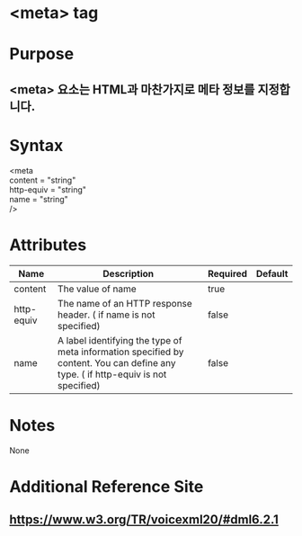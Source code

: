 # \<meta> tag
# Purpose 
## \<meta> 요소는 HTML과 마찬가지로 메타 정보를 지정합니다.

# Syntax
\<meta\
content = "string"\
http-equiv = "string"\
name = "string"\
/>



# Attributes
|Name |Description |Required |Default|
|-----|------------|---------|-------|
|content|The value of name | true   |      |
|http-equiv|The name of an HTTP response header. ( if name is not specified)|false||
|name |A label identifying the type of meta information specified by content. You can define any type. ( if http-equiv is not specified)|false||    


# Notes
None

# Additional Reference Site
## https://www.w3.org/TR/voicexml20/#dml6.2.1